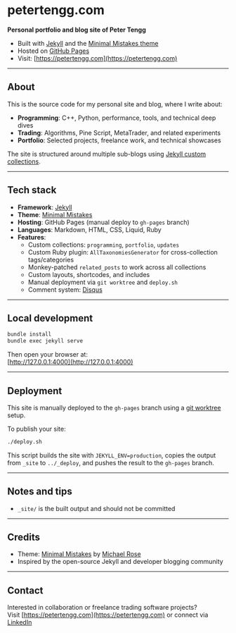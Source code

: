 # petertengg.com

**Personal portfolio and blog site of Peter Tengg**  
- Built with [Jekyll](https://jekyllrb.com) and the [Minimal Mistakes theme](https://mmistakes.github.io/minimal-mistakes/)  
- Hosted on [GitHub Pages](https://pages.github.com/)  
- Visit: [https://petertengg.com](https://petertengg.com)

---

## About

This is the source code for my personal site and blog, where I write about:

- **Programming**: C++, Python, performance, tools, and technical deep dives  
- **Trading**: Algorithms, Pine Script, MetaTrader, and related experiments  
- **Portfolio**: Selected projects, freelance work, and technical showcases  

The site is structured around multiple sub-blogs using [Jekyll custom collections](https://jekyllrb.com/docs/collections/).

---

## Tech stack

- **Framework**: [Jekyll](https://jekyllrb.com)
- **Theme**: [Minimal Mistakes](https://mmistakes.github.io/minimal-mistakes/)
- **Hosting**: GitHub Pages (manual deploy to `gh-pages` branch)
- **Languages**: Markdown, HTML, CSS, Liquid, Ruby
- **Features**:
  - Custom collections: `programming`, `portfolio`, `updates`
  - Custom Ruby plugin: `AllTaxonomiesGenerator` for cross-collection tags/categories
  - Monkey-patched `related_posts` to work across all collections
  - Custom layouts, shortcodes, and includes
  - Manual deployment via `git worktree` and `deploy.sh`
  - Comment system: [Disqus](https://disqus.com/)

---

## Local development

```bash
bundle install
bundle exec jekyll serve
```

Then open your browser at:  
[http://127.0.0.1:4000](http://127.0.0.1:4000)

---

## Deployment

This site is manually deployed to the `gh-pages` branch using a [git worktree](https://git-scm.com/docs/git-worktree) setup.

To publish your site:

```bash
./deploy.sh
```

This script builds the site with `JEKYLL_ENV=production`, copies the output from `_site` to `../_deploy`, and pushes the result to the `gh-pages` branch.

---

## Notes and tips

- `_site/` is the built output and should not be committed  

---

## Credits

- Theme: [Minimal Mistakes](https://github.com/mmistakes/minimal-mistakes) by [Michael Rose](https://mademistakes.com/)
- Inspired by the open-source Jekyll and developer blogging community

---

## Contact

Interested in collaboration or freelance trading software projects?  
Visit [https://petertengg.com](https://petertengg.com) or connect via [LinkedIn](https://www.linkedin.com/in/petertengg)
